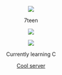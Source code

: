 <p align="center">  
<img src="[https://media.discordapp.net/attachments/813341662545313832/813343404507267092/pokemon_pixel.gif](https://cdn.discordapp.com/emojis/970888072625537034.gif?size=96&quality=lossless)">
</p>
<p align="center">
    7teen
<p align="center">  
<img src="https://komarev.com/ghpvc/?username=unoxyzmdfckz&color=grey">
</p>
    <p align="center">
  <img src="https://discord.c99.nl/widget/theme-4/358310460187082763.png"/>
</p>
<p align="center">
Currently learning C
<p align="center">
    <a href="https://discord.gg/pop">Cool server</a>

